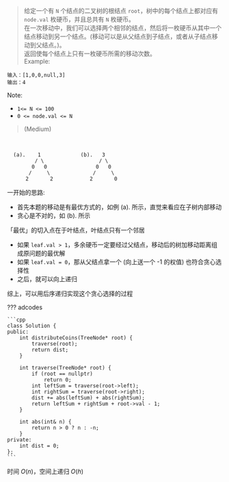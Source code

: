 <!-- prettier-ignore-start -->

> 给定一个有 `N` 个结点的二叉树的根结点 `root`，树中的每个结点上都对应有 `node.val` 枚硬币，并且总共有 `N` 枚硬币。<br>
> 在一次移动中，我们可以选择两个相邻的结点，然后将一枚硬币从其中一个结点移动到另一个结点。(移动可以是从父结点到子结点，或者从子结点移动到父结点。)。<br>
> 返回使每个结点上只有一枚硬币所需的移动次数。<br>
> Example:
```
输入：[1,0,0,null,3]
输出：4
```
Note:
>
-   `1<= N <= 100`
-   `0 <= node.val <= N`
>
> (Medium)

<!-- prettier-ignore-end -->

<br>

```
  (a).    1             (b).   3
         / \                  / \
        0   0                0   0
       /     \              /     \
      2       2            2       0
```

一开始的思路:

-   首先本题的移动是有最优方式的，如例 (a). 所示，直觉来看应在子树内部移动
-   贪心是不对的，如 (b). 所示

「最优」的切入点在于叶结点，叶结点只有一个邻居

-   如果 `leaf.val > 1`，多余硬币一定要经过父结点，移动后的树加移动距离组成原问题的最优解
-   如果 `leaf.val = 0`，那从父结点拿一个 (向上送一个 -1 的权值) 也符合贪心选择性
-   之后，就可以向上递归

综上，可以用后序递归实现这个贪心选择的过程

??? adcodes

    ```cpp
    class Solution {
    public:
        int distributeCoins(TreeNode* root) {
            traverse(root);
            return dist;
        }

        int traverse(TreeNode* root) {
            if (root == nullptr)
                return 0;
            int leftSum = traverse(root->left);
            int rightSum = traverse(root->right);
            dist += abs(leftSum) + abs(rightSum);
            return leftSum + rightSum + root->val - 1;
        }

        int abs(int& n) {
            return n > 0 ? n : -n;
        }
    private:
        int dist = 0;
    };
    ```

时间 $O(n)$，空间上递归 $O(h)$
